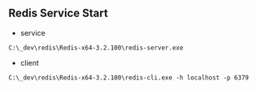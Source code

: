 ## Redis Service Start

* service

```
C:\_dev\redis\Redis-x64-3.2.100\redis-server.exe
```

* client

```
C:\_dev\redis\Redis-x64-3.2.100\redis-cli.exe -h localhost -p 6379
```